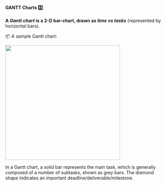 <link rel="stylesheet" href="{{baseUrl}}/css/textbook.css">

<div class="website-content">

<div id="title">

#### GANTT Charts :three:

</div>

<div id="body">

**A _Gantt chart_ is a 2-D bar-chart, drawn as _time vs tasks_** (represented by horizontal bars).

<tip-box>

:package: A sample Gantt chart:

<img src="{{baseUrl}}/projectPlanning/ganttCharts/images/gantt.png" height="360" />
<p/>

</tip-box>

In a Gantt chart, a solid bar represents the main task, which is generally composed of a number of subtasks, shown as grey bars. The diamond shape indicates an important deadline/deliverable/milestone.

</div>

<div id="extras">
</div>

</div>
